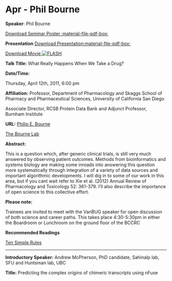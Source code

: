 # Apr - Phil Bourne

**Speaker**: Phil Bourne

[Download Seminar Poster :material-file-pdf-box:](http://www.vanbug.org/wp-content/uploads/2012/04/poster_apr_2012.pdf "poster_apr_2012.pdf")

**Presentation** [Download Presentation:material-file-pdf-box:](https://drive.google.com/file/d/1KBmAbGsrwCvJIHyC38FwFmwvMAXjfkcd/view?usp=sharing)

[Download Movie ![FLASH](/images/flash.gif)](http://www.vanbug.org/talk_ppts/2011-12/201204_PhilBourne/201204_PhilBourne.html)

**Talk Title:** What Really Happens When We Take a Drug?

**Date/Time:**

Thursday, April 12th, 2011, 6:00 pm

**Affiliation:** Professor, Department of Pharmacology and Skaggs School of Pharmacy and Pharmaceutical Sciences, University of California San Diego

Associate Director, RCSB Protein Data Bank and Adjunct Professor, Burnham Institute

**URL:** [Philip E. Bourne](http://www.sdsc.edu/~bourne/)

[The Bourne Lab](http://www.sdsc.edu/pb/)

**Abstract:**

This is a question which, after generic clinical trials, is still very much answered by observing patient outcomes. Methods from bioinformatics and systems biology are making some inroads into answering this question more systematically through integration of a variety of data sources and important algorithmic developments. I will dig in to some of our work in this area, but if you cant wait refer to Xie et al. (2012) Annual Review of Pharmacology and Toxicology 52: 361-379. I’ll also describe the importance of open science to this collective effort.

**Please note:**

Trainees are invited to meet with the VanBUG speaker for open discussion of both science and career paths. This takes place 4:30-5:30pm in either the Boardroom or Lunchroom on the ground floor of the BCCRC

**Recommended Readings**

[Ten Simple Rules](http://www.ploscollections.org/article/browseIssue.action?issue=info:doi/10.1371/issue.pcol.v03.i01)

---

**Introductory Speaker:** Andrew McPherson, PhD candidate, Sahinalp lab, SFU and Huntsman lab, UBC

**Title:** Predicting the complex origins of chimeric transcripts using nFuse

